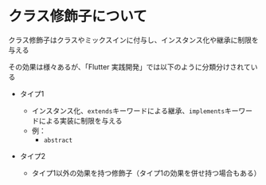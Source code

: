 # クラス修飾子について

クラス修飾子はクラスやミックスインに付与し、インスタンス化や継承に制限を与える

その効果は様々あるが、「Flutter 実践開発」では以下のように分類分けされている

- タイプ1
    - インスタンス化、`extends`キーワードによる継承、`implements`キーワードによる実装に制限を与える
    - 例：
        - `abstract`

- タイプ2
    - タイプ1以外の効果を持つ修飾子（タイプ1の効果を併せ持つ場合もある）